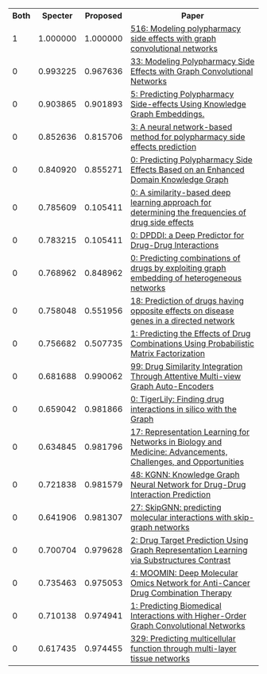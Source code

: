 <html><table><tr>
<th>Both</th>
<th>Specter</th>
<th>Proposed</th>
<th>Paper</th>
</tr>
<tr>
<td>1</td>
<td>1.000000</td>
<td>1.000000</td>
<td><a href="https://www.semanticscholar.org/paper/046c4276b72e21731150c0655519ec717d8f5bad">516: Modeling polypharmacy side effects with graph convolutional networks</a></td>
</tr>
<tr>
<td>0</td>
<td>0.993225</td>
<td>0.967636</td>
<td><a href="https://www.semanticscholar.org/paper/3918d2fc0eb0609f28f895da0742dbedc29707ca">33: Modeling Polypharmacy Side Effects with Graph Convolutional Networks</a></td>
</tr>
<tr>
<td>0</td>
<td>0.903865</td>
<td>0.901893</td>
<td><a href="https://www.semanticscholar.org/paper/81e57827bebb04305cc9e6c85e96c83951244ec2">5: Predicting Polypharmacy Side-effects Using Knowledge Graph Embeddings.</a></td>
</tr>
<tr>
<td>0</td>
<td>0.852636</td>
<td>0.815706</td>
<td><a href="https://www.semanticscholar.org/paper/ebbb8b7e3dbfdd9ed9c6c6aebcbf3fd481fee126">3: A neural network-based method for polypharmacy side effects prediction</a></td>
</tr>
<tr>
<td>0</td>
<td>0.840920</td>
<td>0.855271</td>
<td><a href="https://www.semanticscholar.org/paper/26a67ffffbc94d5956ff7c449b900b3f4e089db3">0: Predicting Polypharmacy Side Effects Based on an Enhanced Domain Knowledge Graph</a></td>
</tr>
<tr>
<td>0</td>
<td>0.785609</td>
<td>0.105411</td>
<td><a href="https://www.semanticscholar.org/paper/527893d8506855c6d59cc6208ffb8b43dd476853">0: A similarity-based deep learning approach for determining the frequencies of drug side effects</a></td>
</tr>
<tr>
<td>0</td>
<td>0.783215</td>
<td>0.105411</td>
<td><a href="https://www.semanticscholar.org/paper/d05137b2702e35d50d35913c99b980dc23f07413">0: DPDDI: a Deep Predictor for Drug-Drug Interactions</a></td>
</tr>
<tr>
<td>0</td>
<td>0.768962</td>
<td>0.848962</td>
<td><a href="https://www.semanticscholar.org/paper/45066d9d6a362248e7f0764262ed1e3cfd140cda">0: Predicting combinations of drugs by exploiting graph embedding of heterogeneous networks</a></td>
</tr>
<tr>
<td>0</td>
<td>0.758048</td>
<td>0.551956</td>
<td><a href="https://www.semanticscholar.org/paper/8eb1013fe987e25bbe1bf889588fc2954700205e">18: Prediction of drugs having opposite effects on disease genes in a directed network</a></td>
</tr>
<tr>
<td>0</td>
<td>0.756682</td>
<td>0.507735</td>
<td><a href="https://www.semanticscholar.org/paper/1c8dc126ccdc5314f0b9e43910870364d496f3fb">1: Predicting the Effects of Drug Combinations Using Probabilistic Matrix Factorization</a></td>
</tr>
<tr>
<td>0</td>
<td>0.681688</td>
<td>0.990062</td>
<td><a href="https://www.semanticscholar.org/paper/2092e31351b278cf7daa89d86b9e04297b380184">99: Drug Similarity Integration Through Attentive Multi-view Graph Auto-Encoders</a></td>
</tr>
<tr>
<td>0</td>
<td>0.659042</td>
<td>0.981866</td>
<td><a href="https://www.semanticscholar.org/paper/86860f06aa78ea05d46adbbf93e2da11035108b9">0: TigerLily: Finding drug interactions in silico with the Graph</a></td>
</tr>
<tr>
<td>0</td>
<td>0.634845</td>
<td>0.981796</td>
<td><a href="https://www.semanticscholar.org/paper/885800ea4d280db607ed60a2bafc0c2287fc75eb">17: Representation Learning for Networks in Biology and Medicine: Advancements, Challenges, and Opportunities</a></td>
</tr>
<tr>
<td>0</td>
<td>0.721838</td>
<td>0.981579</td>
<td><a href="https://www.semanticscholar.org/paper/f1eb32167c7dbd2fb6ba98c175cf6255143ec49b">48: KGNN: Knowledge Graph Neural Network for Drug-Drug Interaction Prediction</a></td>
</tr>
<tr>
<td>0</td>
<td>0.641906</td>
<td>0.981307</td>
<td><a href="https://www.semanticscholar.org/paper/3f0f646bc3ddf700866a60c10aabe5bc986e7b83">27: SkipGNN: predicting molecular interactions with skip-graph networks</a></td>
</tr>
<tr>
<td>0</td>
<td>0.700704</td>
<td>0.979628</td>
<td><a href="https://www.semanticscholar.org/paper/109185c97b586576c3bc4181a48bc2a8ce1ce6cc">2: Drug Target Prediction Using Graph Representation Learning via Substructures Contrast</a></td>
</tr>
<tr>
<td>0</td>
<td>0.735463</td>
<td>0.975053</td>
<td><a href="https://www.semanticscholar.org/paper/5124316c240519cad00ae0b1eadfb3294c6c5c0f">4: MOOMIN: Deep Molecular Omics Network for Anti-Cancer Drug Combination Therapy</a></td>
</tr>
<tr>
<td>0</td>
<td>0.710138</td>
<td>0.974941</td>
<td><a href="https://www.semanticscholar.org/paper/3f391880119aeedc789f41571f7269429e78ba96">1: Predicting Biomedical Interactions with Higher-Order Graph Convolutional Networks</a></td>
</tr>
<tr>
<td>0</td>
<td>0.617435</td>
<td>0.974455</td>
<td><a href="https://www.semanticscholar.org/paper/b7c4570d7d97f327e7f82fe28100172ec5e94cac">329: Predicting multicellular function through multi-layer tissue networks</a></td>
</tr>
</table></html>
